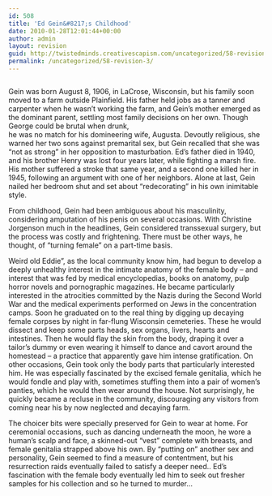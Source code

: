 ```yaml
---
id: 508
title: 'Ed Gein&#8217;s Childhood'
date: 2010-01-28T12:01:44+00:00
author: admin
layout: revision
guid: http://twistedminds.creativescapism.com/uncategorized/58-revision-3/
permalink: /uncategorized/58-revision-3/
---
```

<p class="dropcap-first">
  <img src="/wordpress/wp-content/gallery/edgein/ed_gein.jpg" class="left" alt="" />
</p>

Gein was born August 8, 1906, in LaCrose, Wisconsin, but his family soon moved to a farm outside Plainfield. His father held jobs as a tanner and carpenter when he wasn&#8217;t working the farm, and Gein&#8217;s mother emerged as the dominant parent, settling most family decisions on her own. Though George could be brutal when drunk,  
he was no match for his domineering wife, Augusta. Devoutly religious, she warned her two sons against premarital sex, but Gein recalled that she was &#8220;not as strong&#8221; in her opposition to masturbation. Ed&#8217;s father died in 1940, and his brother Henry was lost four years later, while fighting a marsh fire. His mother suffered a stroke that same year, and a second one killed her in 1945, following an argument with one of her neighbors. Alone at last, Gein nailed her bedroom shut and set about &#8220;redecorating&#8221; in his own inimitable style.

From childhood, Gein had been ambiguous about his masculinity, considering amputation of his penis on several occasions. With Christine Jorgenson much in the headlines, Gein considered transsexual surgery, but the process was costly and frightening. There must be other ways, he thought, of &#8220;turning female&#8221; on a part-time basis.

Weird old Eddie&#8221;, as the local community know him, had begun to develop a deeply unhealthy interest in the intimate anatomy of the female body &#8211; and interest that was fed by medical encyclopedias, books on anatomy, pulp horror novels and pornographic magazines. He became particularly interested in the atrocities committed by the Nazis during the Second World War and the medical experiments performed on Jews in the concentration camps. Soon he graduated on to the real thing by digging up decaying female corpses by night in far-flung Wisconsin cemeteries. These he would dissect and keep some parts heads, sex organs, livers, hearts and intestines. Then he would flay the skin from the body, draping it over a tailor&#8217;s dummy or even wearing it himself to dance and cavort around the homestead &#8211; a practice that apparently gave him intense gratification. On other occasions, Gein took only the body parts that particularly interested him. He was especially fascinated by the excised female genitalia, which he would fondle and play with, sometimes stuffing them into a pair of women&#8217;s panties, which he would then wear around the house. Not surprisingly, he quickly became a recluse in the community, discouraging any visitors from coming near his by now neglected and decaying farm.

The choicer bits were specially preserved for Gein to wear at home. For ceremonial occasions, such as dancing underneath the moon, he wore a human&#8217;s scalp and face, a skinned-out &#8220;vest&#8221; complete with breasts, and female genitalia strapped above his own. By &#8220;putting on&#8221; another sex and personality, Gein seemed to find a measure of contentment, but his resurrection raids eventually failed to satisfy a deeper need.. Ed&#8217;s fascination with the female body eventually led him to seek out fresher samples for his collection and so he turned to murder&#8230;